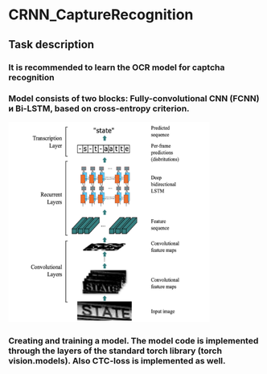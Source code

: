# CRNN_CaptureRecognition

## Task description
### It is recommended to learn the OCR model for captcha recognition

### Model consists of two blocks: Fully-convolutional CNN (FCNN) и Bi-LSTM, based on cross-entropy criterion.


<img src="crnn_structure.png" alt="Alt Text" width="400" height="400">

### **Creating and training a model.** The model code is implemented through the layers of the standard torch library (torch vision.models). Also CTC-loss is implemented as well.
